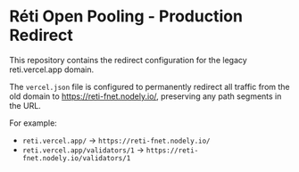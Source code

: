 # Réti Open Pooling - Production Redirect

This repository contains the redirect configuration for the legacy reti.vercel.app domain.

The `vercel.json` file is configured to permanently redirect all traffic from the old domain to https://reti-fnet.nodely.io/, preserving any path segments in the URL.

For example:

- `reti.vercel.app/` → `https://reti-fnet.nodely.io/`
- `reti.vercel.app/validators/1` → `https://reti-fnet.nodely.io/validators/1`
